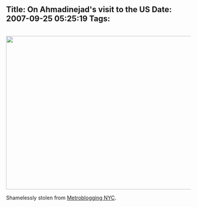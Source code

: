 Title: On Ahmadinejad's visit to the US
Date: 2007-09-25 05:25:19
Tags: 
---
<p align="center"> <img height="420" width="630" src="http://damog.net/files/misc/free-douche-bags.jpg"/></p>
<p>
Shamelessly stolen from <a target="_blank" href="http://nyc.metblogs.com/archives/2007/09/mahmoud_ahmadin.phtml">Metroblogging NYC</a>. </p>
